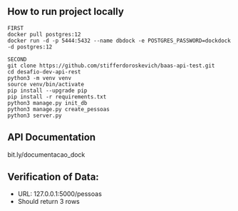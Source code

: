 ## How to run project locally
```
FIRST
docker pull postgres:12
docker run -d -p 5444:5432 --name dbdock -e POSTGRES_PASSWORD=dockdock -d postgres:12

SECOND
git clone https://github.com/stifferdoroskevich/baas-api-test.git
cd desafio-dev-api-rest
python3 -m venv venv
source venv/bin/activate
pip install --upgrade pip
pip install -r requirements.txt
python3 manage.py init_db
python3 manage.py create_pessoas
python3 server.py
```

## API Documentation
bit.ly/documentacao_dock

## Verification of Data:
* URL: 127.0.0.1:5000/pessoas
* Should return 3 rows 
